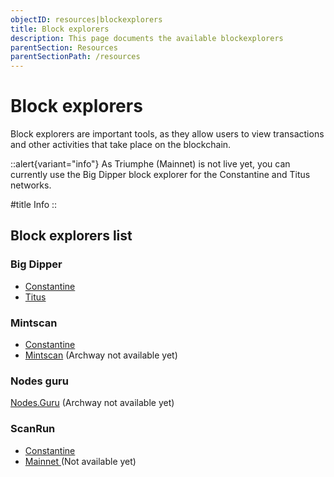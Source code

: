 ```yaml
---
objectID: resources|blockexplorers
title: Block explorers
description: This page documents the available blockexplorers
parentSection: Resources
parentSectionPath: /resources
---
```


# Block explorers

Block explorers are important tools, as they allow users to view transactions and other activities that take place on the blockchain.

::alert{variant="info"}
As Triumphe (Mainnet) is not live yet, you can currently use the Big Dipper block explorer for the Constantine and Titus networks.

#title
Info
::

## Block explorers list

### Big Dipper
- <a href="https://explorer.titus-1.archway.tech">Constantine</a>
- <a href="https://api.titus-1.archway.tech" target="_blank">Titus</a>


### Mintscan
- <a href="https://testnet.mintscan.io/archway-testnet" target="_blank"> Constantine </a>
- <a href="https://hub.mintscan.io/chains/overview" target="_blank">Mintscan</a> (Archway not available yet)

### Nodes guru

<a href="https://explorers.guru/" target="_blank">Nodes.Guru</a> (Archway not available yet)

### ScanRun
- <a href="https://scanrun.io/archway-testnet" target="_blank"> Constantine </a>
- <a href="https://scanrun.io/archway" target="_blank"> Mainnet </a> (Not available yet)
